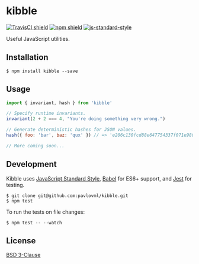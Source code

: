 # kibble

[![TravisCI shield](https://img.shields.io/travis/pavlovml/kibble.svg)](https://travis-ci.org/pavlovml/kibble) [![npm shield](https://img.shields.io/npm/v/kibble.svg)](https://www.npmjs.com/package/kibble) [![js-standard-style](https://img.shields.io/badge/code%20style-standard-brightgreen.svg?style=flat)](http://standardjs.com/)

Useful JavaScript utilities.

## Installation

    $ npm install kibble --save

## Usage

```javascript
import { invariant, hash } from 'kibble'

// Specify runtime invariants.
invariant(2 + 2 === 4, "You're doing something very wrong.")

// Generate deterministic hashes for JSON values.
hash({ foo: 'bar', baz: 'qux' }) // => 'e206c130fcd88e647754337f071e98097d80a408c25a40ca61d3fb2d06c7dc47'

// More coming soon...
```

## Development

Kibble uses [JavaScript Standard Style](https://github.com/feross/standard), [Babel](https://babeljs.io/) for ES6+ support, and [Jest](http://facebook.github.io/jest/) for testing.

    $ git clone git@github.com:pavlovml/kibble.git
    $ npm test

To run the tests on file changes:

    $ npm test -- --watch

## License

[BSD 3-Clause](https://github.com/pavlovml/kibble/blob/master/LICENSE)
